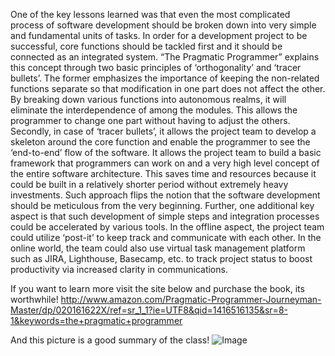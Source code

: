 One of the key lessons learned was that even the most complicated process of software development should be broken down into very simple and fundamental units of tasks.
In order for a development project to be successful, core functions should be tackled first and it should be connected as an integrated system. 
“The Pragmatic Programmer” explains this concept through two basic principles of ‘orthogonality’ and ‘tracer bullets’.
The former emphasizes the importance of keeping the non-related functions separate so that modification in one part does not affect the other.
By breaking down various functions into autonomous realms, it will eliminate the interdependence of among the modules.
This allows the programmer to change one part without having to adjust the others.
Secondly, in case of ‘tracer bullets’, it allows the project team to develop a skeleton around the core function and enable the programmer to see the ‘end-to-end’ flow of the software.
It allows the project team to build a basic framework that programmers can work on and a very high level concept of the entire software architecture.
This saves time and resources because it could be built in a relatively shorter period without extremely heavy investments.
Such approach flips the notion that the software development should be meticulous from the very beginning.
Further, one additional key aspect is that such development of simple steps and integration processes could be accelerated by various tools.
In the offline aspect, the project team could utilize ‘post-it’ to keep track and communicate with each other.
In the online world, the team could also use virtual task management platform such as JIRA, Lighthouse, Basecamp, etc. to track project status to boost productivity via increased clarity in communications.

If you want to learn more visit the site below and purchase the book, its worthwhile!
http://www.amazon.com/Pragmatic-Programmer-Journeyman-Master/dp/020161622X/ref=sr_1_1?ie=UTF8&qid=1416516135&sr=8-1&keywords=the+pragmatic+programmer

And this picture is a good summary of the class!
![Image](http://www.library.illinois.edu/export/diglit/images/diglit.jpg)
